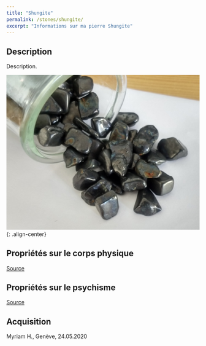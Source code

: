 ```yaml
---
title: "Shungite"
permalink: /stones/shungite/
excerpt: "Informations sur ma pierre Shungite"
---
```


## Description
Description.

![Shungite](/images/stones/Shungite_MyriamH_20200524.jpg "Shungite"){: .align-center}


## Propriétés sur le corps physique


[Source](https://)


## Propriétés sur le psychisme


[Source](https://)

## Acquisition
Myriam H., Genève, 24.05.2020
